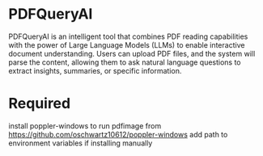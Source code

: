 # PDFQueryAI
PDFQueryAI is an intelligent tool that combines PDF reading capabilities with the power of Large Language Models (LLMs) to enable interactive document understanding. Users can upload PDF files, and the system will parse the content, allowing them to ask natural language questions to extract insights, summaries, or specific information.


# Required
install poppler-windows to run pdfimage from https://github.com/oschwartz10612/poppler-windows
add path to environment variables if installing manually
